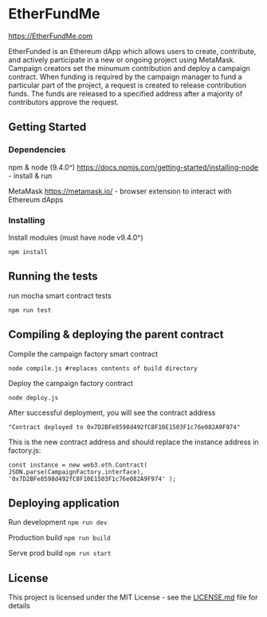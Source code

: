 # EtherFundMe

https://EtherFundMe.com

EtherFunded is an Ethereum dApp which allows users to create, contribute, and actively participate in a new or ongoing project using MetaMask. Campaign creators set the minumum contribution and deploy a campaign contract. When funding is required by the campaign manager to fund a particular part of the project, a request is created to release contribution funds. The funds are released to a specified address after a majority of contributors approve the request.

## Getting Started

### Dependencies

npm & node (9.4.0^) https://docs.npmjs.com/getting-started/installing-node - install & run

MetaMask https://metamask.io/ - browser extension to interact with Ethereum dApps

### Installing

Install modules (must have node v9.4.0^)

`npm install` 

## Running the tests

run mocha smart contract tests

`npm run test`

## Compiling & deploying the parent contract

Compile the campaign factory smart contract

`node compile.js #replaces contents of build directory`

Deploy the campaign factory contract

`node deploy.js`

After successful deployment, you will see the contract address

`"Contract deployed to 0x7D2BFe8598d492fC8F10E1503F1c76e082A9F974"`

This is the new contract address and should replace the instance address in factory.js:

`const instance = new web3.eth.Contract( JSON.parse(CampaignFactory.interface), '0x7D2BFe8598d492fC8F10E1503F1c76e082A9F974' );`

## Deploying application

Run development `npm run dev`

Production build `npm run build`

Serve prod build `npm run start`


## License

This project is licensed under the MIT License - see the [LICENSE.md](LICENSE.md) file for details
